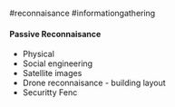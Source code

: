 #reconnaisance
#informationgathering

#### Passive Reconnaisance

- Physical
- Social engineering
- Satellite images
- Drone reconnaisance - building layout
- Securitty Fenc